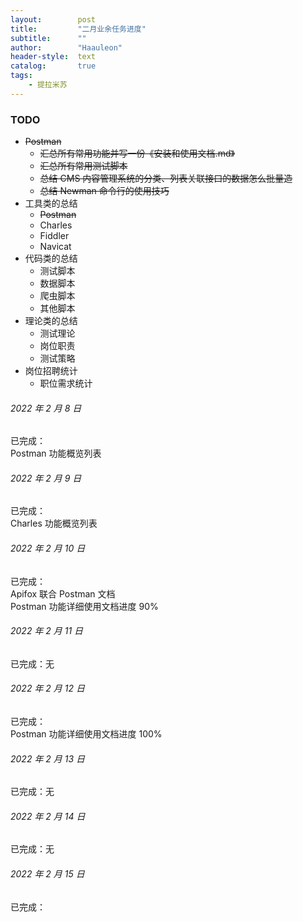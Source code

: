 ```yaml
---
layout:        post
title:         "二月业余任务进度"
subtitle:      ""
author:        "Haauleon"
header-style:  text
catalog:       true
tags:
    - 提拉米苏
---
```


### TODO
- ~~Postman~~
    - ~~汇总所有常用功能并写一份《安装和使用文档.md》~~
    - ~~汇总所有常用测试脚本~~
    - ~~总结 CMS 内容管理系统的分类、列表关联接口的数据怎么批量造~~
    - ~~总结 Newman 命令行的使用技巧~~
- 工具类的总结
    - ~~Postman~~
    - Charles
    - Fiddler
    - Navicat
- 代码类的总结
    - 测试脚本
    - 数据脚本
    - 爬虫脚本
    - 其他脚本
- 理论类的总结
    - 测试理论
    - 岗位职责
    - 测试策略
- 岗位招聘统计
    - 职位需求统计

###### 2022 年 2 月 8 日
已完成：      
Postman 功能概览列表         

###### 2022 年 2 月 9 日
已完成：       
Charles 功能概览列表         

###### 2022 年 2 月 10 日
已完成：          
Apifox 联合 Postman 文档     
Postman 功能详细使用文档进度 90%         

###### 2022 年 2 月 11 日
已完成：无

###### 2022 年 2 月 12 日
已完成：         
Postman 功能详细使用文档进度 100% 

###### 2022 年 2 月 13 日
已完成：无

###### 2022 年 2 月 14 日
已完成：无

###### 2022 年 2 月 15 日
已完成：